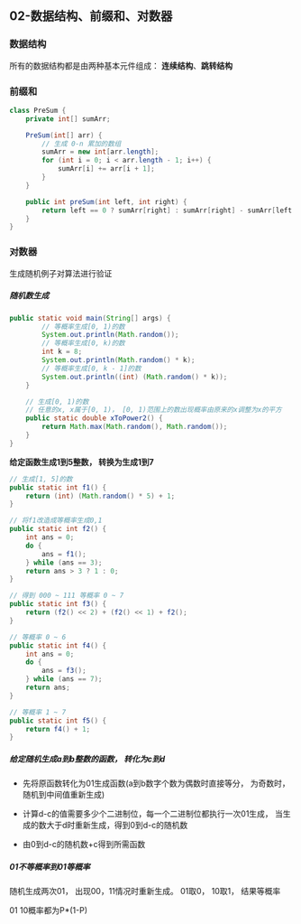 ## 02-数据结构、前缀和、对数器

### 数据结构

所有的数据结构都是由两种基本元件组成： **连续结构**、**跳转结构**

### 前缀和

```java
class PreSum {
    private int[] sumArr;

    PreSum(int[] arr) {
        // 生成 0-n 累加的数组
        sumArr = new int[arr.length];
        for (int i = 0; i < arr.length - 1; i++) {
            sumArr[i] += arr[i + 1];
        }
    }

    public int preSum(int left, int right) {
        return left == 0 ? sumArr[right] : sumArr[right] - sumArr[left - 1];
    }
}
```

### 对数器

生成随机例子对算法进行验证

##### 随机数生成

```java
public static void main(String[] args) {
        // 等概率生成[0, 1)的数
        System.out.println(Math.random());
        // 等概率生成[0, k)的数
        int k = 8;
        System.out.println(Math.random() * k);
        // 等概率生成[0, k - 1]的数
        System.out.println((int) (Math.random() * k));
    }

    // 生成[0, 1)的数
    // 任意的x, x属于[0, 1)， [0, 1)范围上的数出现概率由原来的x调整为x的平方
    public static double xToPower2() {
        return Math.max(Math.random(), Math.random());
    }
}
```

**给定函数生成1到5整数， 转换为生成1到7**

```java	
// 生成[1, 5]的数
public static int f1() {
    return (int) (Math.random() * 5) + 1;
}

// 将f1改造成等概率生成0,1
public static int f2() {
    int ans = 0;
    do {
        ans = f1();
    } while (ans == 3);
    return ans > 3 ? 1 : 0;
}

// 得到 000 ~ 111 等概率 0 ~ 7
public static int f3() {
    return (f2() << 2) + (f2() << 1) + f2();
}

// 等概率 0 ~ 6
public static int f4() {
    int ans = 0;
    do {
        ans = f3();
    } while (ans == 7);
    return ans;
}

// 等概率 1 ~ 7
public static int f5() {
    return f4() + 1;
}
```

##### 给定随机生成a到b整数的函数， 转化为c到d

- 先将原函数转化为01生成函数(a到b数字个数为偶数时直接等分， 为奇数时， 随机到中间值重新生成)

- 计算d-c的值需要多少个二进制位，每一个二进制位都执行一次01生成， 当生成的数大于d时重新生成，得到0到d-c的随机数

- 由0到d-c的随机数+c得到所需函数

##### 01不等概率到01等概率

随机生成两次01， 出现00，11情况时重新生成。 01取0， 10取1， 结果等概率

01 10概率都为P*(1-P)

